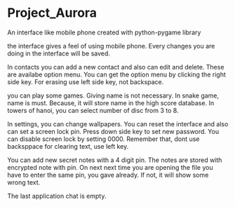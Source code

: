 # Project_Aurora
An interface like mobile phone created with python-pygame library

the interface gives a feel of using mobile phone. Every changes you are doing in the interface will be saved.

In contacts you can add a new contact and also can edit and delete. These are availabe option menu.
You can get the option menu by clicking the right side key.
For erasing use left side key, not backspace.

you can play some games. Giving name is not necessary. In snake game, name is must. Because, it will store name in the high score database.
In towers of hanoi, you can select number of disc from 3 to 8.

In settings, you can change wallpapers.
You can reset the interface and also can set a screen lock pin. Press down side key to set new password.
You can disable screen lock by setting 0000.
Remember that, dont use backsppace for clearing text, use left key.

You can add new secret notes with a 4 digit pin. The notes are stored with encrypted note with pin.
On next next time you are opening the file you have to enter the same pin, you gave already.
If not, it will show some wrong text.

The last application chat is empty.
